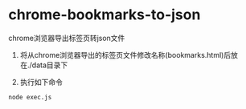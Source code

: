 # chrome-bookmarks-to-json
chrome浏览器导出标签页转json文件

1. 将从chrome浏览器导出的标签页文件修改名称(bookmarks.html)后放在./data目录下

2. 执行如下命令

```shell
node exec.js
```